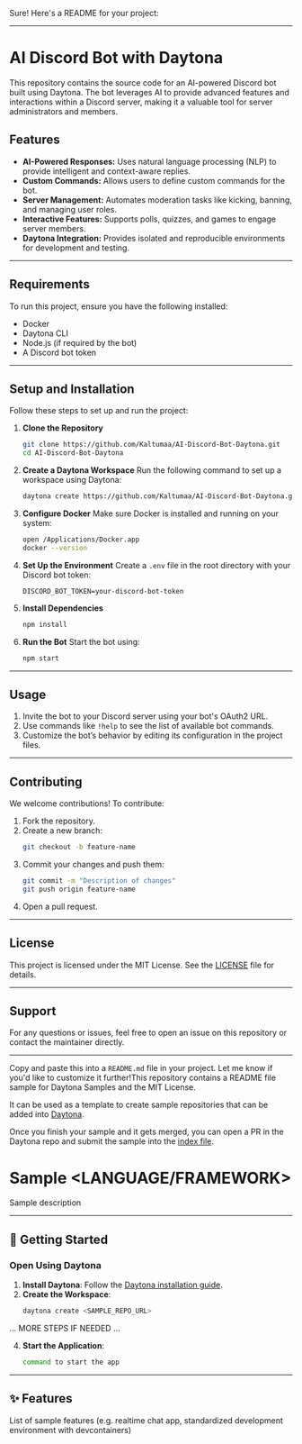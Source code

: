 Sure! Here's a README for your project:

---

# AI Discord Bot with Daytona

This repository contains the source code for an AI-powered Discord bot built using Daytona. The bot leverages AI to provide advanced features and interactions within a Discord server, making it a valuable tool for server administrators and members.

## Features

- **AI-Powered Responses:** Uses natural language processing (NLP) to provide intelligent and context-aware replies.
- **Custom Commands:** Allows users to define custom commands for the bot.
- **Server Management:** Automates moderation tasks like kicking, banning, and managing user roles.
- **Interactive Features:** Supports polls, quizzes, and games to engage server members.
- **Daytona Integration:** Provides isolated and reproducible environments for development and testing.

---

## Requirements

To run this project, ensure you have the following installed:

- Docker
- Daytona CLI
- Node.js (if required by the bot)
- A Discord bot token

---

## Setup and Installation

Follow these steps to set up and run the project:

1. **Clone the Repository**
   ```bash
   git clone https://github.com/Kaltumaa/AI-Discord-Bot-Daytona.git
   cd AI-Discord-Bot-Daytona
   ```

2. **Create a Daytona Workspace**
   Run the following command to set up a workspace using Daytona:
   ```bash
   daytona create https://github.com/Kaltumaa/AI-Discord-Bot-Daytona.git
   ```

3. **Configure Docker**
   Make sure Docker is installed and running on your system:
   ```bash
   open /Applications/Docker.app
   docker --version
   ```

4. **Set Up the Environment**
   Create a `.env` file in the root directory with your Discord bot token:
   ```
   DISCORD_BOT_TOKEN=your-discord-bot-token
   ```

5. **Install Dependencies**
   ```bash
   npm install
   ```

6. **Run the Bot**
   Start the bot using:
   ```bash
   npm start
   ```

---

## Usage

1. Invite the bot to your Discord server using your bot's OAuth2 URL.
2. Use commands like `!help` to see the list of available bot commands.
3. Customize the bot’s behavior by editing its configuration in the project files.

---

## Contributing

We welcome contributions! To contribute:

1. Fork the repository.
2. Create a new branch:
   ```bash
   git checkout -b feature-name
   ```
3. Commit your changes and push them:
   ```bash
   git commit -m "Description of changes"
   git push origin feature-name
   ```
4. Open a pull request.

---

## License

This project is licensed under the MIT License. See the [LICENSE](LICENSE) file for details.

---

## Support

For any questions or issues, feel free to open an issue on this repository or contact the maintainer directly.

---

Copy and paste this into a `README.md` file in your project. Let me know if you'd like to customize it further!This repository contains a README file sample for Daytona Samples and the MIT License.

It can be used as a template to create sample repositories that can be added into [Daytona](https://github.com/daytonaio/daytona).

Once you finish your sample and it gets merged, you can open a PR in the Daytona repo and submit the sample into the [index file](https://github.com/daytonaio/daytona/blob/main/hack/samples/index.json).

# Sample <LANGUAGE/FRAMEWORK>

Sample description

---

## 🚀 Getting Started  

### Open Using Daytona  

1. **Install Daytona**: Follow the [Daytona installation guide](https://www.daytona.io/docs/installation/installation/).  
2. **Create the Workspace**:  
   ```bash  
   daytona create <SAMPLE_REPO_URL> 
   ```  

... MORE STEPS IF NEEDED ...

4. **Start the Application**:  
   ```bash  
   command to start the app
   ```  

---

## ✨ Features  

List of sample features (e.g. realtime chat app, standardized development environment with devcontainers)
